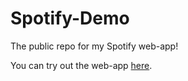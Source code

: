 # Spotify-Demo
The public repo for my Spotify web-app!

You can try out the web-app [here](https://manishlapasi.github.io/react-spotify/). 
